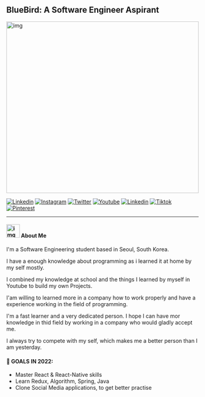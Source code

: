 ## BlueBird: A Software Engineer Aspirant
<img alt="img" src="https://media1.giphy.com/media/Ah3zHH7hvsSB2/giphy.gif?cid=ecf05e47o2yhsl9pkelymv3jon73zsblt08j3jgo7bdmyt8q&rid=giphy.gif&ct=g" width="100%" height="450" />

[![Linkedin](https://img.shields.io/badge/-Facebook-blue?style=flat-square&logo=Facebook&logoColor=white)]()
[![Instagram](https://img.shields.io/badge/-Instagram-ff69bf?style=flat-square&logo=Instagram&logoColor=white)]()
[![Twitter](https://img.shields.io/badge/-Twitter-blue?style=flat-square&logo=Twitter&logoColor=white)]()
[![Youtube](https://img.shields.io/badge/-Youtube-red?style=flat-square&logo=Youtube&logoColor=white)]()
[![Linkedin](https://img.shields.io/badge/-Linkedin-blue?style=flat-square&logo=Linkedin&logoColor=white)]()
[![Tiktok](https://img.shields.io/badge/-Tiktok-black?style=flat-square&logo=Tiktok&logoColor=white)]()
[![Pinterest](https://img.shields.io/badge/-Pinterest-red?style=flat-square&logo=Pinterest&logoColor=white)]()

---

#### <img alt="img" src="https://user-images.githubusercontent.com/89395675/153731940-9189af3c-c33a-4325-b5a4-f59a33f0db01.png" width="35" height="35" /> About Me

I'm a Software Engineering student based in Seoul, South Korea.

I have a enough knowledge about programming as i learned it at home by my self mostly.

I combined my knowledge at school and the things I learned by myself in Youtube to build my own Projects.

I'am willing to learned more in a company how to work properly and have a experience working in the field of programming.

I'm a fast learner and a very dedicated person. I hope I can have mor knowledge in thid field by working in a company who would gladly accept me.

I always try to compete with my self, which makes me a better person than I am yesterday.

#### 🎯 GOALS IN 2022:

- Master React & React-Native skills
- Learn Redux, Algorithm, Spring, Java
- Clone Social Media applications, to get better practise
